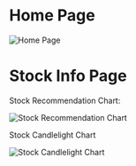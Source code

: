 # Home Page

![Home Page](https://user-images.githubusercontent.com/76675748/171069221-7f43aa9e-1faf-4e29-8610-2b145b3c54ba.png)


# Stock Info Page

Stock Recommendation Chart:

![Stock Recommendation Chart](https://user-images.githubusercontent.com/76675748/171069159-a55faa7d-9fa9-4597-90c5-d93801d66046.png)


Stock Candlelight Chart

![Stock Candlelight Chart](https://user-images.githubusercontent.com/76675748/171069242-f5461cec-6491-4cc7-ae2f-4da0e82119aa.png)
